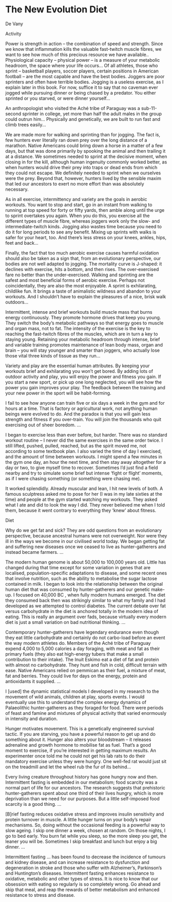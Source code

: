 # The New Evolution Diet

De Vany

<a name='jogging'></a>

Activity

Power is strength in action – the combination of speed and
strength. Since we know that inflammation kills the valuable
fast-twitch muscle fibres, we want to see how much of this precious
resource we have available.. Physiological capacity – physical power –
is a measure of your metabolic headroom, the space where your life
occurs... Of all athletes, those who sprint – basketball players,
soccer players, certain positions in American football – are the most
capable and have the best bodies. Joggers are poor sprinters and often
have terrible bodies. Jogging is a useless exercise, as I explain
later in this book. For now, suffice it to say that no caveman ever
jogged while pursuing dinner or being chased by a predator. You either
sprinted or you starved, or were dinner yourself...

An anthropologist who visited the Aché tribe of Paraguay was a
sub-11-second sprinter in college, yet more than half the adult males
in the group could outrun him... Physically and genetically, we are
built to run fast and climb trees easily...

We are made more for walking and sprinting than for jogging. The fact
is, few hunters ever literally ran down prey over the long distance of
a marathon. Native Americans could bring down a horse in a matter of a
few days, but that was done primarily by spooking the animal and then
trailing it at a distance. We sometimes needed to sprint at the
decisive moment, when closing in for the kill, although human
ingenuity commonly worked better, as when hunters would drive their
prey into traps or dead ends from which they could not escape. We
definitely needed to sprint when we ourselves were the prey. Beyond
that, however, hunters lived by the sensible maxim that led our
ancestors to exert no more effort than was absolutely necessary.

As in all exercise, intermittency and variety are the goals in aerobic
workouts. You want to stop and start, go in an instant from walking to
running at top speed for forty or fifty yards, then amble along until
the urge to sprint overtakes you again. When you do this, you exercise
all the different types of muscle fibre, whereas joggers work only the
slow- and intermediate-twitch kinds. Jogging also wastes time because
you need to do it for long periods to see any benefit. Mixing up
sprints with walks is safer for your heart, too. And there’s less
stress on your knees, ankles, hips, feet and back...

Finally, the fact that too much aerobic exercise causes harmful
oxidation should also be taken as a sign that, from an evolutionary
perspective, our bodies are not well adapted to jogging. The mortality
curve is J-shaped: it declines with exercise, hits a bottom, and then
rises. The over-exercised fare no better than the under-exercised.
Walking and sprinting are the safest and most beneficial forms of
aerobic exercise.  Perhaps not coincidentally, they are also the most
enjoyable. A sprint is exhilarating, childlike fun. It brings a taste
of animalistic wildness and abandon to your workouts.  And I shouldn’t
have to explain the pleasures of a nice, brisk walk outdoors...

Intermittent, intense and brief workouts build muscle mass that burns
energy continuously. They promote hormone drives that keep you
young. They switch the body’s metabolic pathways so that energy goes
to muscle and organ mass, not to fat.  The intensity of the exercise
is the key to reaching the fast-twitch fibres of the muscles, which
are in turn a key to staying young. Retaining your metabolic headroom
through intense, brief and variable training promotes maintenance of
lean body mass, organ and brain – you will stay younger and smarter
than joggers, who actually lose those vital three kinds of tissue as
they run...

Variety and play are the essential human attributes. By keeping your
workouts brief and exhilarating you won’t get bored. By adding lots of
outdoor activity and play, you will enjoy the power and fitness you
gain. If you start a new sport, or pick up one long neglected, you
will see how the power you gain improves your play.  The feedback
between the training and your new power in the sport will be
habit-forming.

I fail to see how anyone can train five or six days a week in the gym
and for hours at a time. That is factory or agricultural work, not
anything human beings were evolved to do. And the paradox is that you
will gain less strength and fitness if you over-train.  You will join
the thousands who quit exercising out of sheer boredom. ...

I began to exercise less than ever before, but harder. There was no
standard workout routine – I never did the same exercises in the same
order twice. I still lifted, pushed, pulled, reached, but as the
spirit moved me, not according to some textbook plan.  I also varied
the time of day I exercised, and the amount of time between
workouts. I might spend a few minutes in the gym one day, an hour the
next time, and then stay away altogether for a day or two, to give
myself time to recover. Sometimes I’d just find a field nearby and try
to simulate some brief but intense ‘fight or flight’ moments, as if I
were chasing something (or something were chasing me).

It worked splendidly. Already muscular and lean, I hit new levels of
both. A famous sculptress asked me to pose for her (I was in my late
sixties at the time) and people at the gym started watching my
workouts. They asked what I ate and did to look the way I did.  They
never believed me when I told them, because it went contrary to
everything they ‘knew’ about fitness.

<a name='diet'></a>

Diet

Why do we get fat and sick? They are odd questions from an
evolutionary perspective, because ancestral humans were not
overweight.  Nor were they ill in the ways we become in our civilised
world today. We began getting fat and suffering new diseases once we
ceased to live as hunter-gatherers and instead became farmers. ...

The modern human genome is about 50,000 to 100,000 years old.  Little
has changed during that time except for some variation in genes that
are localised, population-specific adaptations to disease, and some
recent ones that involve nutrition, such as the ability to metabolise
the sugar lactose contained in milk.  I began to look into the
relationship between the original human diet that was consumed by
hunter-gatherers and our genetic make-up. I focused on 40,000 BC ,
when fully modern humans emerged.  The diet they consumed back then
was strikingly similar to what my family and I had developed as we
attempted to control diabetes.  The current debate over fat versus
carbohydrate in the diet is anchored totally in the modern idea of
eating.  This is really an argument over fads, because virtually every
modern diet is just a small variation on bad nutritional thinking. ...

Contemporary hunter-gatherers have legendary endurance even though
they eat little carbohydrate and certainly do not carbo-load before an
event the way modern athletes do. Members of the Aché tribe of
Paraguay expend 4,000 to 5,000 calories a day foraging, with meat and
fat as their primary fuels (they also eat high-energy tubers that make
a small contribution to their intake). The Inuit Eskimo eat a diet of
fat and protein with almost no carbohydrate. They hunt and fish in
cold, difficult terrain with ease. Native Americans relied on pemmican
as their fuel, a mixture of meat, fat and berries. They could live for
days on the energy, protein and antioxidants it supplied. ...

I [used] the dynamic statistical models I developed in my research to
the movement of wild animals, children at play, sports events.  I
would eventually use this to understand the complex energy dynamics of
Palaeolithic hunter-gatherers as they foraged for food.  There were
periods of feast and famine and mixtures of physical activity that
varied enormously in intensity and duration.

Hunger motivates movement. This is a genetically engineered survival
tactic. If you are starving, you have a powerful reason to get up and
do something about it. Hunger also alters your bloodstream – it
releases adrenaline and growth hormone to mobilise fat as fuel. That’s
a good moment to exercise, if you’re interested in getting maximum
results.  An experimenter once told me he could not get his lab rats
to do their mandatory exercise unless they were hungry.  One well-fed
rat would just sit on the treadmill and let the wheel rub the fur of
its behind...

Every living creature throughout history has gone hungry now and
then. Intermittent fasting is embedded in our metabolism; food
scarcity was a normal part of life for our ancestors. The research
suggests that prehistoric hunter-gatherers spent about one third of
their lives hungry, which is more deprivation than we need for our
purposes. But a little self-imposed food scarcity is a good thing. ...

[B]rief fasting reduces oxidative stress and improves insulin
sensitivity and protein turnover in muscle. A little hunger turns on
your body’s repair mechanisms. So, doing without the occasional
feeding is a powerful way to slow ageing. I skip one dinner a week,
chosen at random. On those nights, I go to bed early. You burn fat
while you sleep, so the more sleep you get, the leaner you will
be. Sometimes I skip breakfast and lunch but enjoy a big dinner. ...

Intermittent fasting ... has been found to decrease the incidence of
tumours and kidney disease, and can increase resistance to dysfunction
and degeneration in stroke and those who suffer with Alzheimer’s,
Parkinson’s and Huntington’s diseases.  Intermittent fasting enhances
resistance to oxidative, metabolic and other types of stress. It is
nice to know that our obsession with eating so regularly is so
completely wrong. Go ahead and skip that meal, and reap the rewards of
better metabolism and enhanced resistance to stress and disease.



